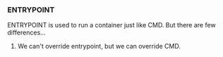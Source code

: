 ### ENTRYPOINT
ENTRYPOINT is used to run a container just like CMD. But there are few differences...

1. We can't override entrypoint, but we can override CMD.
